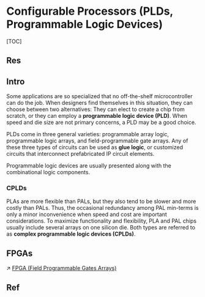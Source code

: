 # Configurable Processors (PLDs, Programmable Logic Devices)

[TOC]



## Res


## Intro
Some applications are so specialized that no off-the-shelf microcontroller can do the job. When designers find themselves in this situation, they can choose between two alternatives: They can elect to create a chip from scratch, or they can employ a **programmable logic device (PLD)**. When speed and die size are not primary concerns, a PLD may be a good choice. 

PLDs come in three general varieties: programmable array logic, programmable logic arrays, and field-programmable gate arrays. Any of these three types of circuits can be used as **glue logic**, or customized circuits that interconnect prefabricated IP circuit elements. 

Programmable logic devices are usually presented along with the combinational logic components.


### CPLDs
PLAs are more flexible than PALs, but they also tend to be slower and more costly than PALs. Thus, the occasional redundancy among PAL min-terms is only a minor inconvenience when speed and cost are important considerations. To maximize functionality and flexibility, PLA and PAL chips usually include several arrays on one silicon die. Both types are referred to as **complex programmable logic devices (CPLDs)**.



## FPGAs
↗ [FPGA (Field Programmable Gates Arrays)](FPGA%20(Field%20Programmable%20Gates%20Arrays).md)



## Ref

